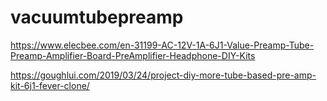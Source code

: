 # vacuumtubepreamp

https://www.elecbee.com/en-31199-AC-12V-1A-6J1-Value-Preamp-Tube-Preamp-Amplifier-Board-PreAmplifier-Headphone-DIY-Kits

https://goughlui.com/2019/03/24/project-diy-more-tube-based-pre-amp-kit-6j1-fever-clone/


